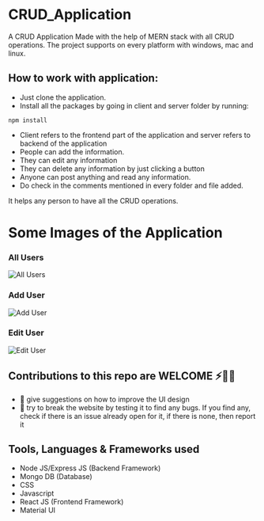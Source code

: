 # CRUD_Application
A CRUD Application Made with the help of MERN stack with all CRUD operations. The project supports on every platform with windows, mac and linux.

## How to work with application:
* Just clone the application.
* Install all the packages by going in client and server folder by running:
``` 
npm install 
```
* Client refers to the frontend part of the application and server refers to backend of the application
* People can add the information.
* They can edit any information
* They can delete any information by just clicking a button
* Anyone can post anything and read any information.
* Do check in the comments mentioned in every folder and file added.

It helps any person to have all the CRUD operations.

# Some Images of the Application

### All Users
![All Users](https://i.ibb.co/yQsQp4p/ss1.png)


### Add User
![Add User](https://i.ibb.co/QbZXjd8/ss2.png)


### Edit User
![Edit User](https://i.ibb.co/xhhPQxj/ss3.png)


## Contributions to this repo are WELCOME ⚡️🙌🏻
- :art: give suggestions on how to improve the UI design
- :hammer: try to break the website by testing it to find any bugs. If you find any, check if there is an issue already open for it, if there is none, then report it

## Tools, Languages & Frameworks used
* Node JS/Express JS (Backend Framework)
* Mongo DB (Database)
* CSS
* Javascript
* React JS (Frontend Framework)
* Material UI


